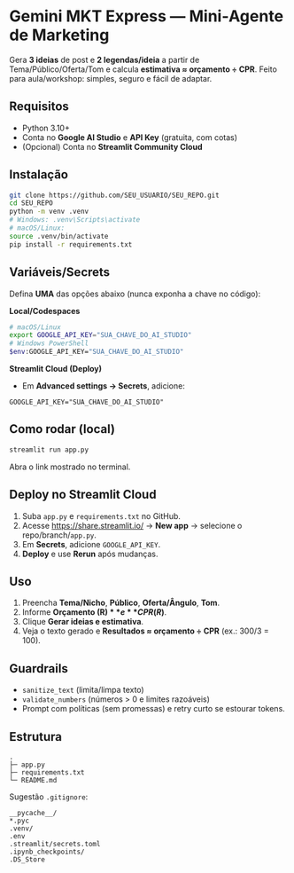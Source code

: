 #  Gemini MKT Express — Mini‑Agente de Marketing

Gera **3 ideias** de post e **2 legendas/ideia** a partir de Tema/Público/Oferta/Tom e calcula **estimativa ≈ orçamento ÷ CPR**. Feito para aula/workshop: simples, seguro e fácil de adaptar.

## Requisitos
- Python 3.10+
- Conta no **Google AI Studio** e **API Key** (gratuita, com cotas)
- (Opcional) Conta no **Streamlit Community Cloud**

## Instalação
```bash
git clone https://github.com/SEU_USUARIO/SEU_REPO.git
cd SEU_REPO
python -m venv .venv
# Windows: .venv\Scripts\activate
# macOS/Linux:
source .venv/bin/activate
pip install -r requirements.txt
```

## Variáveis/Secrets
Defina **UMA** das opções abaixo (nunca exponha a chave no código):

**Local/Codespaces**
```bash
# macOS/Linux
export GOOGLE_API_KEY="SUA_CHAVE_DO_AI_STUDIO"
# Windows PowerShell
$env:GOOGLE_API_KEY="SUA_CHAVE_DO_AI_STUDIO"
```

**Streamlit Cloud (Deploy)**
- Em **Advanced settings → Secrets**, adicione:
```
GOOGLE_API_KEY="SUA_CHAVE_DO_AI_STUDIO"
```

## Como rodar (local)
```bash
streamlit run app.py
```
Abra o link mostrado no terminal.

## Deploy no Streamlit Cloud
1. Suba `app.py` e `requirements.txt` no GitHub.  
2. Acesse https://share.streamlit.io/ → **New app** → selecione o repo/branch/`app.py`.  
3. Em **Secrets**, adicione `GOOGLE_API_KEY`.  
4. **Deploy** e use **Rerun** após mudanças.

## Uso
1. Preencha **Tema/Nicho**, **Público**, **Oferta/Ângulo**, **Tom**.  
2. Informe **Orçamento (R$)** e **CPR (R$)**.  
3. Clique **Gerar ideias e estimativa**.  
4. Veja o texto gerado e **Resultados ≈ orçamento ÷ CPR** (ex.: 300/3 = 100).

## Guardrails
- `sanitize_text` (limita/limpa texto)  
- `validate_numbers` (números > 0 e limites razoáveis)  
- Prompt com políticas (sem promessas) e retry curto se estourar tokens.

## Estrutura
```
.
├─ app.py
├─ requirements.txt
└─ README.md
```
Sugestão `.gitignore`:
```
__pycache__/
*.pyc
.venv/
.env
.streamlit/secrets.toml
.ipynb_checkpoints/
.DS_Store
```

